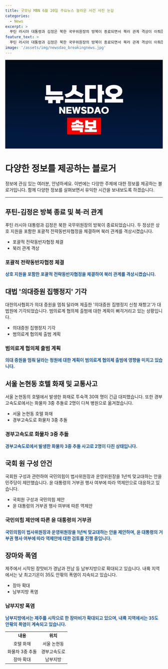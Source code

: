 ```yaml
---
title: 굿모닝 MBN 6월 20일 주요뉴스 놀라운 사건 사진 눈길
categories:
  - News
excerpt: >
  푸틴 러시아 대통령과 김정은 북한 국무위원장의 방북이 종료되면서 북러 관계 격상이 이뤄졌다. 베트남이 순방지로 설정돼 있는 가운데, 두 정상은 공격당하면 상호 지원을 제공하는 전략동반자협정을 체결했다. 대한의사협회는 의대 증원을 멈춰 달라며 제기한 신청을 대법원이 기각하자 삐걱거리고 있으며, 서울 논현동 호텔에서 발생한 화재와 경부고속도로에서의 3중 추돌 사고도 이슈다. 또한, 국회 원 구성과 장마로 관련한 내용도 함께 확인됐다.
feature_text: >
  푸틴 러시아 대통령과 김정은 북한 국무위원장의 방북이 종료되면서 북러 관계 격상이 이뤄졌다. 베트남이 순방지로 설정돼 있는 가운데, 두 정상은 공격당하면 상호 지원을 제공하는 전략동반자협정을 체결했다. 대한의사협회는 의대 증원을 멈춰 달라며 제기한 신청을 대법원이 기각하자 삐걱거리고 있으며, 서울 논현동 호텔에서 발생한 화재와 경부고속도로에서의 3중 추돌 사고도 이슈다. 또한, 국회 원 구성과 장마로 관련한 내용도 함께 확인됐다.
image: '/assets/img/newsdao_breakingnews.jpg'
---
```


<p><img src="/assets/img/newsdao_breakingnews.jpg" alt="pcversion 속보" /></p>

<h1>다양한 정보를 제공하는 블로거</h1>

<p data-ke-size="size16">정보에 관심 있는 여러분, 안녕하세요. 이번에는 다양한 주제에 대한 정보를 제공하는 블로거입니다. 함께 다양한 정보를 살펴보면서 유익한 시간을 보내보도록 하겠습니다.</p>

<hr>

<h2 data-ke-size="size26">푸틴-김정은 방북 종료 및 북·러 관계</h2>

<p data-ke-size="size16">푸틴 러시아 대통령과 김정은 북한 국무위원장의 방북이 종료되었습니다. 두 정상은 상호 지원을 포함한 포괄적 전략동반자협정을 체결하며 북러 관계를 격상시켰습니다.</p>

<ul>
<li>포괄적 전략동반자협정 체결</li>
<li>북러 관계 격상</li>
</ul>

<h3>포괄적 전략동반자협정 체결</h3>

<p data-ke-size="size16"><b><span style="color: #1a5490;">상호 지원을 포함한 포괄적 전략동반자협정을 체결하여 북러 관계를 격상시켰습니다.</span></b></p>

<h2 data-ke-size="size26">대법 '의대증원 집행정지' 기각</h2>

<p data-ke-size="size16">대한의사협회가 의대 증원을 멈춰 달라며 제출한 '의대증원 집행정지 신청 재항고'가 대법원에 기각되었습니다. 범의료계 협의체 출범에 대한 계획이 삐걱거리고 있는 상황입니다.</p>

<ul>
<li>의대증원 집행정지 기각</li>
<li>범의료계 협의체 출범 계획</li>
</ul>

<h3>범의료계 협의체 출범 계획</h3>

<p data-ke-size="size16"><b><span style="color: #1a5490;">의대 증원을 멈춰 달라는 청원에 대한 계획이 범의료계 협의체 출범에 영향을 미치고 있습니다.</span></b></p>

<h2 data-ke-size="size26">서울 논현동 호텔 화재 및 교통사고</h2>

<p data-ke-size="size16">서울 논현동의 호텔에서 발생한 화재로 투숙객 30여 명이 긴급 대피했습니다. 또한 경부고속도로에서는 화물차 3중 추돌로 2명이 다쳐 병원으로 옮겨졌습니다.</p>

<ul>
<li>서울 논현동 호텔 화재</li>
<li>경부고속도로 화물차 3중 추돌</li>
</ul>

<h3>경부고속도로 화물차 3중 추돌</h3>

<p data-ke-size="size16"><b><span style="color: #1a5490;">경부고속도로에서 발생한 화물차 3중 추돌 사고로 2명이 다친 상태입니다.</span></b></p>

<h2 data-ke-size="size26">국회 원 구성 안건</h2>

<p data-ke-size="size16">국회원 구성과 관련하여 국민의힘이 법사위원장과 운영위원장을 1년씩 맞교대하는 안을 민주당이 제안했습니다. 윤 대통령의 거부권 행사 여부에 따라 역제안으로 대응하고 있습니다.</p>

<ul>
<li>국회원 구성과 국민의힘 제안</li>
<li>윤 대통령의 거부권 행사 여부에 따른 역제안</li>
</ul>

<h3>국민의힘 제안에 따른 윤 대통령의 거부권</h3>

<p data-ke-size="size16"><b><span style="color: #1a5490;">국민의힘이 법사위원장과 운영위원장을 1년씩 맞교대하는 안을 제안하며, 윤 대통령의 거부권 행사 여부에 따라 역제안에 대한 검토를 진행 중입니다.</span></b></p>

<h2 data-ke-size="size26">장마와 폭염</h2>

<p data-ke-size="size16">제주에서 시작된 장맛비가 경남과 전남 등 남부지방으로 확대되고 있습니다. 내륙 지역에서는 낮 최고기온이 35도 안팎의 폭염이 지속되고 있습니다.</p>

<ul>
<li>장마 확대</li>
<li>남부지방 폭염</li>
</ul>

<h3>남부지방 폭염</h3>

<p data-ke-size="size16"><b><span style="color: #1a5490;">남부지방에서는 제주를 시작으로 한 장마비가 확대되고 있으며, 내륙 지역에서는 35도 안팎의 폭염이 계속되고 있습니다.</span></b></p>

<table>
<tbody>
<tr>
<td style="text-align: center; height: 17px;"><b>내용</b></td>
<td style="text-align: center; height: 17px;"><b>위치</b></td>
</tr>
<tr>
<td style="text-align: center; height: 17px;">호텔 화재</td>
<td style="text-align: center; height: 17px;">서울 논현동</td>
</tr>
<tr>
<td style="text-align: center; height: 17px;">화물차 3중 추돌</td>
<td style="text-align: center; height: 17px;">경부고속도로</td>
</tr>
<tr>
<td style="text-align: center; height: 17px;">장마 확대</td>
<td style="text-align: center; height: 17px;">남부지방</td>
</tr>
</tbody>
</table>

<p data-ke-size="size16">&nbsp;</p>

